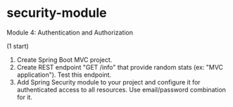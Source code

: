 # security-module
Module 4: Authentication and Authorization

(1 start)
1. Create Spring Boot MVC project.
2. Create REST endpoint "GET /info" that provide random stats (ex: "MVC application"). Test this endpoint.
3. Add Spring Security module to your project and configure it for authenticated access to all resources. Use email/password combination for it.